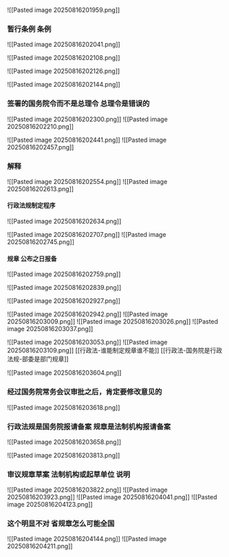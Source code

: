 ![[Pasted image 20250816201959.png]]

### 暂行条例 条例
![[Pasted image 20250816202041.png]]

![[Pasted image 20250816202108.png]]


![[Pasted image 20250816202126.png]]

![[Pasted image 20250816202144.png]]

### 签署的国务院令而不是总理令 总理令是错误的
![[Pasted image 20250816202300.png]]
![[Pasted image 20250816202210.png]]

![[Pasted image 20250816202441.png]]
![[Pasted image 20250816202457.png]]
### 解释
![[Pasted image 20250816202554.png]]
![[Pasted image 20250816202613.png]]
#### 行政法规制定程序
![[Pasted image 20250816202634.png]]

![[Pasted image 20250816202707.png]]
![[Pasted image 20250816202745.png]]
#### 规章 公布之日报备
![[Pasted image 20250816202759.png]]


![[Pasted image 20250816202839.png]]

![[Pasted image 20250816202927.png]]


![[Pasted image 20250816202942.png]]
![[Pasted image 20250816203009.png]]
![[Pasted image 20250816203026.png]]
![[Pasted image 20250816203037.png]]


![[Pasted image 20250816203053.png]]
![[Pasted image 20250816203109.png]]
[[行政法-谁能制定规章谁不能]]
[[行政法-国务院是行政法规-部委是部门规章]]

![[Pasted image 20250816203604.png]]
### 经过国务院常务会议审批之后，肯定要修改意见的
![[Pasted image 20250816203618.png]]
### 行政法规是国务院报请备案 规章是法制机构报请备案
![[Pasted image 20250816203658.png]]


![[Pasted image 20250816203813.png]]
### 审议规章草案 法制机构或起草单位 说明
![[Pasted image 20250816203822.png]]
![[Pasted image 20250816203923.png]]
![[Pasted image 20250816204041.png]]
![[Pasted image 20250816204123.png]]
### 这个明显不对 省规章怎么可能全国
![[Pasted image 20250816204144.png]]
![[Pasted image 20250816204211.png]]



























